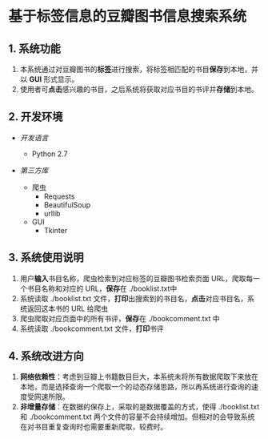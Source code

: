 # 基于标签信息的豆瓣图书信息搜索系统
## 1. 系统功能

1. 本系统通过对豆瓣图书的**标签**进行搜索，将标签相匹配的书目**保存**到本地，并以 **GUI** 形式显示。
2. 使用者可**点击**感兴趣的书目，之后系统将获取对应书目的书评并**存储**到本地。

## 2. 开发环境
 
- *开发语言*
	- Python 2.7

- *第三方库*
	- 爬虫
		- Requests
		- BeautifulSoup
		- urllib
	- GUI
		- Tkinter 

## 3. 系统使用说明  
	
1. 用户**输入**书目名称，爬虫检索到对应标签的豆瓣图书检索页面 URL，爬取每一个书目名称和对应的 URL，**保存**在 ./booklist.txt中
2. 系统读取 ./booklist.txt 文件，**打印**出搜索到的书目名，**点击**对应书目名，系统返回这本书的 URL 给爬虫  
3. 爬虫爬取对应页面中的所有书评，**保存**在 ./bookcomment.txt 中  
4. 系统读取 ./bookcomment.txt 文件，**打印**书评
	
## 4. 系统改进方向
1. **网络依赖性**：考虑到豆瓣上书籍数目巨大，本系统未将所有数据爬取下来放在本地，而是选择查询一个爬取一个的动态存储思路，所以再系统进行查询的速度受网速所限。
2. **非增量存储**：在数据的保存上，采取的是数据覆盖的方式，使得 ./booklist.txt 和 ./bookcomment.txt 两个文件的容量不会持续增加。但相对的会导致系统在对书目重复查询时也需要重新爬取，较费时。
